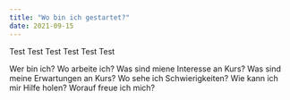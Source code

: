 ```yaml
---
title: "Wo bin ich gestartet?"
date: 2021-09-15
---
```


Test Test Test 
Test Test Test 

Wer bin ich? 
Wo arbeite ich? 
Was sind miene Interesse an Kurs? 
Was sind meine Erwartungen an Kurs? 
Wo sehe ich Schwierigkeiten? 
Wie kann ich mir Hilfe holen? 
Worauf freue ich mich? 
